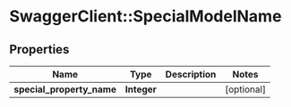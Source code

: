 # SwaggerClient::SpecialModelName

## Properties
Name | Type | Description | Notes
------------ | ------------- | ------------- | -------------
**special_property_name** | **Integer** |  | [optional] 

